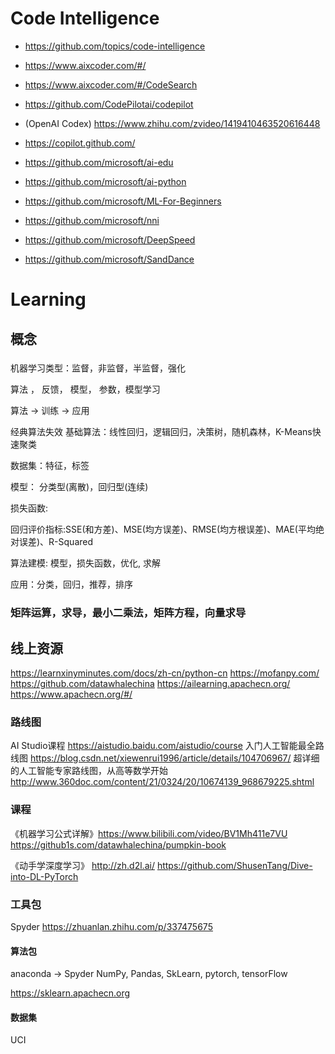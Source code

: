 # Code Intelligence
- https://github.com/topics/code-intelligence

- https://www.aixcoder.com/#/
- https://www.aixcoder.com/#/CodeSearch

- https://github.com/CodePilotai/codepilot
- (OpenAI Codex) https://www.zhihu.com/zvideo/1419410463520616448

- https://copilot.github.com/

- https://github.com/microsoft/ai-edu
- https://github.com/microsoft/ai-python
- https://github.com/microsoft/ML-For-Beginners
- https://github.com/microsoft/nni
- https://github.com/microsoft/DeepSpeed
- https://github.com/microsoft/SandDance


# Learning

## 概念

### 
机器学习类型：监督，非监督，半监督，强化

算法 ， 反馈， 模型， 参数，模型学习

算法 -> 训练 -> 应用

经典算法失效
基础算法：线性回归，逻辑回归，决策树，随机森林，K-Means快速聚类



数据集：特征，标签

模型： 分类型(离散)，回归型(连续)

损失函数:

回归评价指标:SSE(和方差)、MSE(均方误差)、RMSE(均方根误差)、MAE(平均绝对误差)、R-Squared

算法建模: 模型，损失函数，优化, 求解

应用：分类，回归，推荐，排序

### 矩阵运算，求导，最小二乘法，矩阵方程，向量求导

## 线上资源
https://learnxinyminutes.com/docs/zh-cn/python-cn
https://mofanpy.com/
https://github.com/datawhalechina
https://ailearning.apachecn.org/
https://www.apachecn.org/#/

### 路线图
AI Studio课程 https://aistudio.baidu.com/aistudio/course
入门人工智能最全路线图 https://blog.csdn.net/xiewenrui1996/article/details/104706967/
超详细的人工智能专家路线图，从高等数学开始 http://www.360doc.com/content/21/0324/20/10674139_968679225.shtml

### 课程
《机器学习公式详解》https://www.bilibili.com/video/BV1Mh411e7VU
https://github1s.com/datawhalechina/pumpkin-book

《动手学深度学习》 http://zh.d2l.ai/
https://github.com/ShusenTang/Dive-into-DL-PyTorch


### 工具包

Spyder
https://zhuanlan.zhihu.com/p/337475675

#### 算法包
anaconda -> Spyder
NumPy, Pandas, SkLearn, pytorch, tensorFlow

https://sklearn.apachecn.org


#### 数据集

UCI
